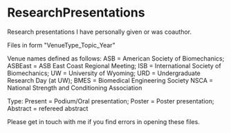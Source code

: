 # ResearchPresentations
Research presentations I have personally given or was coauthor.

Files in form "VenueType_Topic_Year" 

Venue names defined as follows:
  ASB = American Society of Biomechanics; ASBEast = ASB East Coast Regional Meeting; 
  ISB = International Society of Biomechanics; UW = University of Wyoming; 
  URD = Undergraduate Research Day (at UW); BMES = Biomedical Engineering Society
  NSCA = National Strength and Conditioning Association
  
Type:
  Present = Podium/Oral presentation; Poster = Poster presentation; Abstract = refereed abstract
  
Please get in touch with me if you find errors in opening these files.
